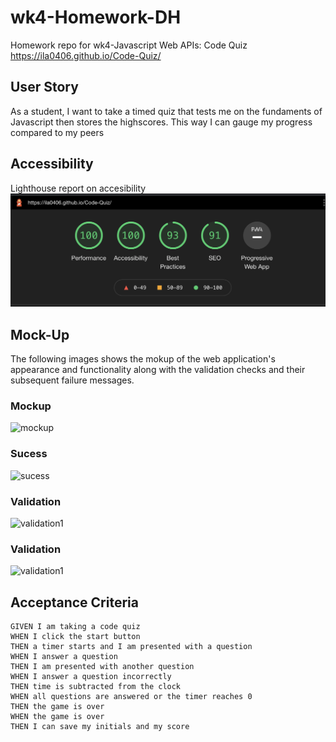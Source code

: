 # wk4-Homework-DH
Homework repo for wk4-Javascript Web APIs: Code Quiz
https://ila0406.github.io/Code-Quiz/

## User Story
As a student, I want to take a timed quiz that tests me on the fundaments of Javascript then stores the highscores. This way I can gauge my progress compared to my peers

## Accessibility
Lighthouse report on accesibility
![Lighthouse](./assets/images/Lighthouse.png)

## Mock-Up 

The following images shows the mokup of the web application's appearance and functionality along with the validation checks and their subsequent failure messages. 

### Mockup
![mockup](./assets/images/mockup.png)
### Sucess
![sucess](./assets/images/Sucess.png)
### Validation
![validation1](./assets/images/Validation1.png)
### Validation
![validation1](./assets/images/Validation2.png)


## Acceptance Criteria

```
GIVEN I am taking a code quiz
WHEN I click the start button
THEN a timer starts and I am presented with a question
WHEN I answer a question
THEN I am presented with another question
WHEN I answer a question incorrectly
THEN time is subtracted from the clock
WHEN all questions are answered or the timer reaches 0
THEN the game is over
WHEN the game is over
THEN I can save my initials and my score
```